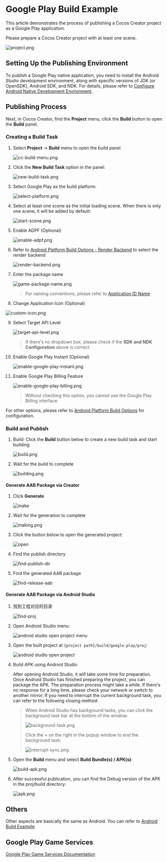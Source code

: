 # Google Play Build Example

This article demonstrates the process of publishing a Cocos Creator project as a Google Play application.

Please prepare a Cocos Creator project with at least one scene.

![project.png](./images/project.png)

## Setting Up the Publishing Environment

To publish a Google Play native application, you need to install the Android Studio development environment, along with specific versions of JDK (or OpenSDK), Android SDK, and NDK. For details, please refer to [Configure Android Native Development Environment](../../../../en/editor/publish/android/build-setup-evn-android.md).

## Publishing Process

Next, in Cocos Creator, find the **Project** menu, click the **Build** button to open the **Build** panel.

### Creating a Build Task

1. Select **Project** -> **Build** menu to open the build panel

    ![cc-build-menu.png](./images/cc-build-menu.png)

2. Click the **New Build Task** option in the panel:

    ![new-build-task.png](./images/new-build-task.png)

3. Select Google Play as the build platform:

    ![select-platform.png](./images/select-platform.png)

4. Select at least one scene as the initial loading scene. When there is only one scene, it will be added by default:

    ![start-scene.png](./images/start-scene.png)

5. Enable ADPF (Optional) 

    ![enable-adpf.png](./images/enable-adpf.png)

6. Refer to [Android Platform Build Options - Render Backend](../../../../en/editor/publish/native-options.md#%E6%B8%B2%E6%9F%93%E5%90%8E%E7%AB%AF) to select the render backend

    ![render-backend.png](./images/render-backend.png)

7. Enter the package name

    ![game-package-name.png](./images/game-package-name.png)

    > For naming conventions, please refer to [Application ID Name](../../../../en/editor/publish/native-options.md#%E5%BA%94%E7%94%A8-id-%E5%90%8D%E7%A7%B0)

8. Change Application Icon (Optional)

![custom-icon.png](./images/custom-icon.png)

9. Select Target API Level

    ![target-api-level.png](./images/target-api-level.png)

    > If there's no dropdown box, please check if the **SDK and NDK Configuration** above is correct.

10. Enable Google Play Instant (Optional)

    ![enable-google-play-instant.png](./images/enable-google-play-instant.png)
    
11. Enable Google Play Billing Feature

    ![enable-google-play-billing.png](./images/enable-google-play-billing.png)

    > Without checking this option, you cannot use the Google Play Billing interface

For other options, please refer to [Android Platform Build Options](../../../../en/editor/publish/native-options.md#android-%E5%B9%B3%E5%8F%B0%E6%9E%84%E5%BB%BA%E9%80%89%E9%A1%B9) for configuration.

### Build and Publish

1. Build: Click the **Build** button below to create a new build task and start building

    ![build.png](./images/build.png)

2. Wait for the build to complete

    ![building.png](./images/building.png)

#### Generate AAB Package via Creator
1. Click **Generate** 

    ![make](./images/make.png)

2. Wait for the generation to complete

    ![making.png](./images/making.png)

3. Click the button below to open the generated project:

    ![open](./images/open.png)

4. Find the publish directory
    
    ![find-publish-dir](./images/find-publish-dir.png)

5. Find the generated AAB package
    
    ![find-release-aab](./images/find-release-aab.png)

#### Generate AAB Package via Android Studio
1. 找到工程对应的目录

    ![find-proj](./images/find-proj.png)

2. Open Android Studio menu:

    ![android studio open project menu](./images/as-open-menu.png)

3. Open the built project at `{project path}/build/google-play/proj`:

    ![android studio open project](./images/as-open-proj.png)

4. Build APK using Android Studio

    After opening Android Studio, it will take some time for preparation. Once Android Studio has finished preparing the project, you can package the APK. The preparation process might take a while. If there's no response for a long time, please check your network or switch to another mirror. If you need to interrupt the current background task, you can refer to the following closing method:

    > When Android Studio has background tasks, you can click the background task bar at the bottom of the window:
    >
    > ![background-task.png](./images/background-task.png)
    >
    > Click the × on the right in the popup window to end the background task:
    >
    > ![interrupt-sync.png](./images/interrupt-sync.png)

5. Open the **Build** menu and select **Build Bundle(s) / APK(s)**:

    ![build-apk.png](./images/build-apk.png)

6. After successful publication, you can find the Debug version of the APK in the proj/build directory:

    ![apk.png](./images/apk.png)

## Others
Other aspects are basically the same as Android. You can refer to [Android Build Example](../../../../en/editor/publish/android/build-example-android.md)

## Google Play Game Services
[Google Play Game Services Documentation](./google-play-game-services.md)